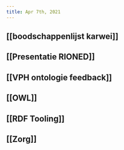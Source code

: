 ```yaml
---
title: Apr 7th, 2021
---
```


## [[boodschappenlijst karwei]]
## [[Presentatie RIONED]]
## [[VPH ontologie feedback]]
## [[OWL]]
## [[RDF Tooling]]
## [[Zorg]]
##
